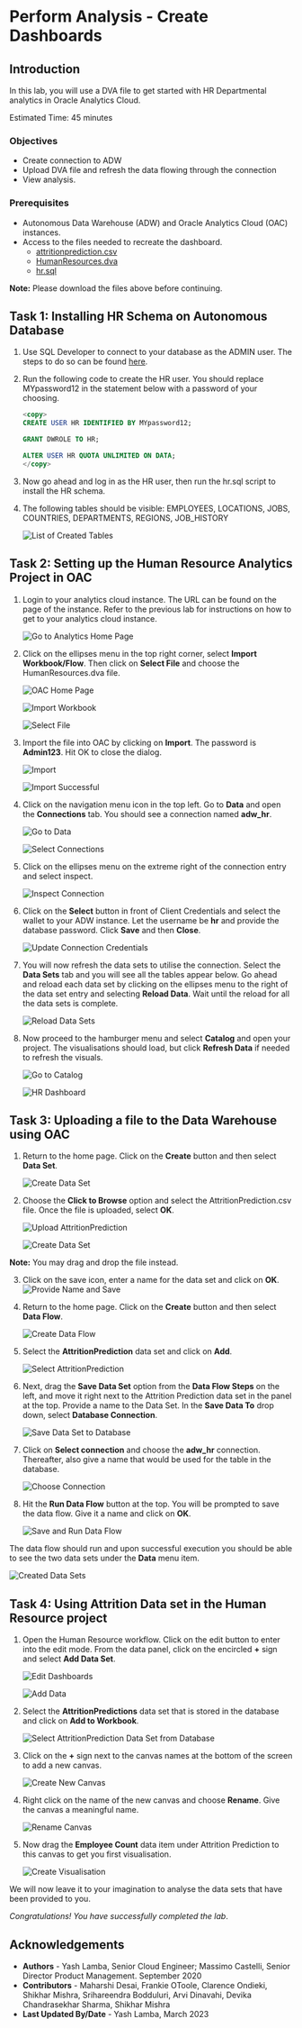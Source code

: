 # Perform Analysis - Create Dashboards

## Introduction

In this lab, you will use a DVA file to get started with HR Departmental analytics in Oracle Analytics Cloud.

Estimated Time: 45 minutes

### Objectives

- Create connection to ADW  
- Upload DVA file and refresh the data flowing through the connection
- View analysis.

### Prerequisites

- Autonomous Data Warehouse (ADW) and Oracle Analytics Cloud (OAC) instances.
- Access to the files needed to recreate the dashboard. 
    - [attritionprediction.csv](https://objectstorage.us-ashburn-1.oraclecloud.com/p/VEKec7t0mGwBkJX92Jn0nMptuXIlEpJ5XJA-A6C9PymRgY2LhKbjWqHeB5rVBbaV/n/c4u04/b/livelabsfiles/o/data-management-library-files/AttritionPrediction.csv)
    - [HumanResources.dva](https://objectstorage.us-ashburn-1.oraclecloud.com/p/VEKec7t0mGwBkJX92Jn0nMptuXIlEpJ5XJA-A6C9PymRgY2LhKbjWqHeB5rVBbaV/n/c4u04/b/livelabsfiles/o/data-management-library-files/HumanResource.dva)
    - [hr.sql](https://objectstorage.us-ashburn-1.oraclecloud.com/p/VEKec7t0mGwBkJX92Jn0nMptuXIlEpJ5XJA-A6C9PymRgY2LhKbjWqHeB5rVBbaV/n/c4u04/b/livelabsfiles/o/data-management-library-files/hr.sql)

**Note:** Please download the files above before continuing.

## Task 1: Installing HR Schema on Autonomous Database

1. Use SQL Developer to connect to your database as the ADMIN user. The steps to do so can be found [here](https://docs.oracle.com/en/cloud/paas/autonomous-data-warehouse-cloud/user/connect-sql-dev182.html#GUID-14217939-3E8F-4782-BFF2-021199A908FD).

2. Run the following code to create the HR user. You should replace MYpassword12 in the statement below with a password of your choosing.

    ```sql
    <copy>
    CREATE USER HR IDENTIFIED BY MYpassword12;
    
    GRANT DWROLE TO HR;

    ALTER USER HR QUOTA UNLIMITED ON DATA;
    </copy>
    ```

3. Now go ahead and log in as the HR user, then run the hr.sql script to install the HR schema. 

4. The following tables should be visible: EMPLOYEES, LOCATIONS, JOBS, COUNTRIES, DEPARTMENTS, REGIONS, JOB_HISTORY

    ![List of Created Tables](./images/created-tables.png "List of Created Tables")
    
## Task 2: Setting up the Human Resource Analytics Project in OAC

1. Login to your analytics cloud instance. The URL can be found on the page of the instance. Refer to the previous lab for instructions on how to get to your analytics cloud instance.

    ![Go to Analytics Home Page](./images/go-to-analytics-home-page.png "Go to Analytics Home Page")

2. Click on the ellipses menu in the top right corner, select **Import Workbook/Flow**. Then click on **Select File** and choose the HumanResources.dva file.

    ![OAC Home Page](./images/oac-home-page.png "OAC Home Page")
    
    ![Import Workbook](./images/import-workbook.png "Import Workbook")

    ![Select File](./images/select-file.png "Select File")

3.  Import the file into OAC by clicking on **Import**. The password is **Admin123**. Hit OK to close the dialog. 

    ![Import](./images/import-dva.png "Import")

    ![Import Successful](./images/dva-import-successful.png "Import Successful")

4. Click on the navigation menu icon in the top left. Go to **Data** and open the **Connections** tab. You should see a connection named **adw_hr**. 

    ![Go to Data](./images/go-to-data-page.png "Go to Data")

    ![Select Connections](./images/go-to-connections-tab.png "Select Connections")

5. Click on the ellipses menu on the extreme right of the connection entry and select inspect.

     ![Inspect Connection](./images/inspect-connection.png "Inspect Connection")

6. Click on the **Select** button in front of Client Credentials and select the wallet to your ADW instance. Let the username be **hr** and provide the database password. Click **Save** and then **Close**.

    ![Update Connection Credentials](./images/update-connection-credentials.png "Update Connection Credentials")

7. You will now refresh the data sets to utilise the connection. Select the **Data Sets** tab and you will see all the tables appear below. Go ahead and reload each data set by clicking on the ellipses menu to the right of the data set entry and selecting **Reload Data**. Wait until the reload for all the data sets is complete.

    ![Reload Data Sets](./images/reload-data-sets.png "Reload Data Sets")

8. Now proceed to the hamburger menu and select **Catalog** and open your project. The visualisations should load, but click **Refresh Data** if needed to refresh the visuals.

    ![Go to Catalog](./images/go-to-catalog.png "Go to Catalog")

    ![HR Dashboard](./images/hr-dashboard.png "HR Dashboard")

## Task 3: Uploading a file to the Data Warehouse using OAC

1. Return to the home page. Click on the **Create** button and then select **Data Set**.

    ![Create Data Set](./images/create-data-set.png "Create Data Set")

2. Choose the **Click to Browse** option and select the AttritionPrediction.csv file. Once the file is uploaded, select **OK**.

    ![Upload AttritionPrediction](./images/upload-attrition-prediction.png "Upload AttritionPrediction")

    ![Create Data Set](./images/confirm-data-set-creation.png "Create Data Set")

**Note:** You may drag and drop the file instead.

3. Click on the save icon, enter a name for the data set and click on **OK**.
    ![Provide Name and Save](./images/save-data-set.png "Provide Name and Save")

4. Return to the home page. Click on the **Create** button and then select **Data Flow**.

    ![Create Data Flow](./images/create-data-flow.png "Create Data Flow")

5. Select the **AttritionPrediction** data set and click on **Add**.

    ![Select AttritionPrediction](./images/select-attrition-prediction.png "Select AttritionPrediction")

6. Next, drag the **Save Data Set** option from the **Data Flow Steps** on the left, and move it right next to the Attrition Prediction data set in the panel at the top. Provide a name to the Data Set. In the **Save Data To** drop down, select **Database Connection**. 

    ![Save Data Set to Database](./images/save-to-database.png "Save Data Set to Database")

5. Click on **Select connection** and choose the **adw_hr** connection. Thereafter, also give a name that would be used for the table in the database.

    ![Choose Connection](./images/choose-connection.png "Choose Connection")

6. Hit the **Run Data Flow** button at the top. You will be prompted to save the data flow. Give it a name and click on **OK**.

    ![Save and Run Data Flow](./images/run-data-flow.png "Save and Run Data Flow")

The data flow should run and upon successful execution you should be able to see the two data sets under the **Data** menu item.

![Created Data Sets](./images/created-data-sets.png "Created Data Sets")

## Task 4: Using Attrition Data set in the Human Resource project

1. Open the Human Resource workflow. Click on the edit button to enter into the edit mode. From the data panel, click on the encircled **+** sign and select **Add Data Set**.

    ![Edit Dashboards](./images/edit-dashboard.png "Edit Dashboards")
    
    ![Add Data](./images/add-data-to-canvas.png "Add Data")

2. Select the **AttritionPredictions** data set that is stored in the database and click on **Add to Workbook**.    
    
    ![Select AttritionPrediction Data Set from Database](./images/select-data-set-from-database.png "Select AttritionPrediction Data Set from Database")

3. Click on the **+** sign next to the canvas names at the bottom of the screen to add a new canvas. 

    ![Create New Canvas](./images/create-canvas.png "Create New Canvas")

4. Right click on the name of the new canvas and choose **Rename**. Give the canvas a meaningful name.

    ![Rename Canvas](./images/rename-canvas.png "Rename Canvas")

5. Now drag the **Employee Count** data item under Attrition Prediction to this canvas to get you first visualisation. 

    ![Create Visualisation](./images/create-visualisation.png "Create Visualisation")

We will now leave it to your imagination to analyse the data sets that have been provided to you.

*Congratulations! You have successfully completed the lab*.

## Acknowledgements
 - **Authors** - Yash Lamba, Senior Cloud Engineer; Massimo Castelli, Senior Director Product Management. September 2020
 - **Contributors** - Maharshi Desai, Frankie OToole, Clarence Ondieki, Shikhar Mishra, Srihareendra Bodduluri, Arvi Dinavahi, Devika Chandrasekhar Sharma, Shikhar Mishra
 - **Last Updated By/Date** - Yash Lamba, March 2023

